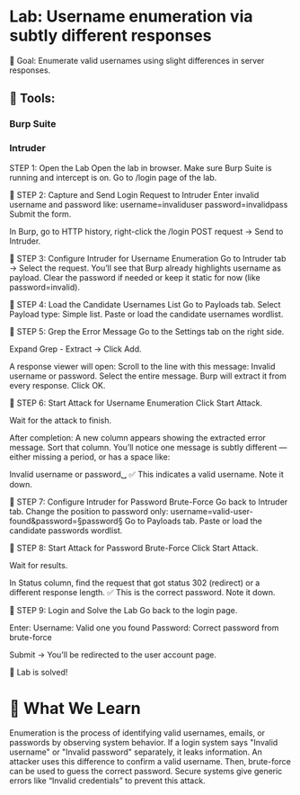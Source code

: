 # Lab: Username enumeration via subtly different responses

🎯 Goal:
Enumerate valid usernames using slight differences in server responses.

## 🧰 Tools: 
### Burp Suite
### Intruder

STEP 1: Open the Lab Open the lab in browser. Make sure Burp Suite is running and intercept is on. Go to /login page of the lab.

🔹 STEP 2: Capture and Send Login Request to Intruder Enter invalid username and password like: username=invaliduser password=invalidpass Submit the form.

In Burp, go to HTTP history, right-click the /login POST request → Send to Intruder.

🔹 STEP 3: Configure Intruder for Username Enumeration Go to Intruder tab → Select the request. You’ll see that Burp already highlights username as payload. Clear the password if needed or keep it static for now (like password=invalid).

🔹 STEP 4: Load the Candidate Usernames List Go to Payloads tab. Select Payload type: Simple list. Paste or load the candidate usernames wordlist.

🔹 STEP 5: Grep the Error Message Go to the Settings tab on the right side.

Expand Grep - Extract → Click Add.

A response viewer will open: Scroll to the line with this message: Invalid username or password. Select the entire message. Burp will extract it from every response. Click OK.

🔹 STEP 6: Start Attack for Username Enumeration Click Start Attack.

Wait for the attack to finish.

After completion: A new column appears showing the extracted error message. Sort that column. You’ll notice one message is subtly different — either missing a period, or has a space like:

Invalid username or password␣ ✅ This indicates a valid username. Note it down.

🔹 STEP 7: Configure Intruder for Password Brute-Force Go back to Intruder tab. Change the position to password only: username=valid-user-found&password=§password§ Go to Payloads tab. Paste or load the candidate passwords wordlist.

🔹 STEP 8: Start Attack for Password Brute-Force Click Start Attack.

Wait for results.

In Status column, find the request that got status 302 (redirect) or a different response length. ✅ This is the correct password. Note it down.

🔹 STEP 9: Login and Solve the Lab Go back to the login page.

Enter: Username: Valid one you found Password: Correct password from brute-force

Submit → You’ll be redirected to the user account page.

🎉 Lab is solved!

# 🧠 What We Learn
Enumeration is the process of identifying valid usernames, emails, or passwords by observing system behavior.
If a login system says "Invalid username" or "Invalid password" separately, it leaks information.
An attacker uses this difference to confirm a valid username.
Then, brute-force can be used to guess the correct password.
Secure systems give generic errors like “Invalid credentials” to prevent this attack.
